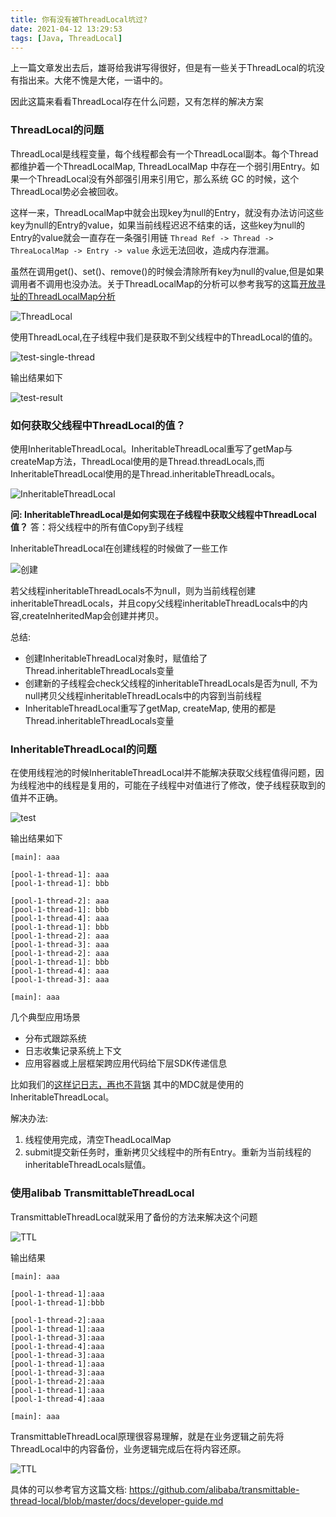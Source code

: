```yaml
---
title: 你有没有被ThreadLocal坑过?
date: 2021-04-12 13:29:53
tags: [Java, ThreadLocal]
---
```


上一篇文章发出去后，雄哥给我讲写得很好，但是有一些关于ThreadLocal的坑没有指出来。大佬不愧是大佬，一语中的。


因此这篇来看看ThreadLocal存在什么问题，又有怎样的解决方案

<!--more-->

### ThreadLocal的问题

ThreadLocal是线程变量，每个线程都会有一个ThreadLocal副本。每个Thread都维护着一个ThreadLocalMap, 
ThreadLocalMap 中存在一个弱引用Entry。如果一个ThreadLocal没有外部强引用来引用它，那么系统 GC 的时候，这个ThreadLocal势必会被回收。

这样一来，ThreadLocalMap中就会出现key为null的Entry，就没有办法访问这些key为null的Entry的value，如果当前线程迟迟不结束的话，这些key为null的Entry的value就会一直存在一条强引用链
`Thread Ref -> Thread -> ThreaLocalMap -> Entry -> value` 永远无法回收，造成内存泄漏。

虽然在调用get()、set()、remove()的时候会清除所有key为null的value,但是如果调用者不调用也没办法。关于ThreadLocalMap的分析可以参考我写的这篇[开放寻址的ThreadLocalMap分析](https://juejin.cn/post/6844903904933576711/)

![ThreadLocal](/images/java/thread-local.png)

使用ThreadLocal,在子线程中我们是获取不到父线程中的ThreadLocal的值的。

![test-single-thread](/images/java/test-single-thread.png)

输出结果如下

![test-result](/images/java/single-thread-test-result.png)


### 如何获取父线程中ThreadLocal的值？

使用InheritableThreadLocal。InheritableThreadLocal重写了getMap与createMap方法，ThreadLocal使用的是Thread.threadLocals,而InheritableThreadLocal使用的是Thread.inheritableThreadLocals。

![InheritableThreadLocal](/images/java/inherit-thread-local.png)


**问: InheritableThreadLocal是如何实现在子线程中获取父线程中ThreadLocal值？**
答：将父线程中的所有值Copy到子线程


InheritableThreadLocal在创建线程的时候做了一些工作

![创建](/images/java/inherit-create.png)


若父线程inheritableThreadLocals不为null，则为当前线程创建inheritableThreadLocals，并且copy父线程inheritableThreadLocals中的内容,createInheritedMap会创建并拷贝。

总结:

+ 创建InheritableThreadLocal对象时，赋值给了Thread.inheritableThreadLocals变量
+ 创建新的子线程会check父线程的inheritableThreadLocals是否为null, 不为null拷贝父线程inheritableThreadLocals中的内容到当前线程
+ InheritableThreadLocal重写了getMap, createMap, 使用的都是Thread.inheritableThreadLocals变量


### InheritableThreadLocal的问题

在使用线程池的时候InheritableThreadLocal并不能解决获取父线程值得问题，因为线程池中的线程是复用的，可能在子线程中对值进行了修改，使子线程获取到的值并不正确。

![test](/images/java/test-inherit-thread.png)


输出结果如下

```
[main]: aaa

[pool-1-thread-1]: aaa
[pool-1-thread-1]: bbb

[pool-1-thread-2]: aaa
[pool-1-thread-1]: bbb
[pool-1-thread-4]: aaa
[pool-1-thread-1]: bbb
[pool-1-thread-2]: aaa
[pool-1-thread-3]: aaa
[pool-1-thread-2]: aaa
[pool-1-thread-1]: bbb
[pool-1-thread-4]: aaa
[pool-1-thread-3]: aaa

[main]: aaa
```

几个典型应用场景

+ 分布式跟踪系统
+ 日志收集记录系统上下文
+ 应用容器或上层框架跨应用代码给下层SDK传递信息

比如我们的[这样记日志，再也不背锅](https://generalthink.github.io/2021/04/08/record-all-links-log/) 其中的MDC就是使用的InheritableThreadLocal。

解决办法:
1. 线程使用完成，清空TheadLocalMap
2. submit提交新任务时，重新拷贝父线程中的所有Entry。重新为当前线程的inheritableThreadLocals赋值。


### 使用alibab TransmittableThreadLocal

TransmittableThreadLocal就采用了备份的方法来解决这个问题

![TTL](/images/java/ttl-thread-local-test.png)


输出结果

```
[main]: aaa

[pool-1-thread-1]:aaa
[pool-1-thread-1]:bbb

[pool-1-thread-2]:aaa
[pool-1-thread-1]:aaa
[pool-1-thread-3]:aaa
[pool-1-thread-4]:aaa
[pool-1-thread-3]:aaa
[pool-1-thread-1]:aaa
[pool-1-thread-3]:aaa
[pool-1-thread-2]:aaa
[pool-1-thread-1]:aaa
[pool-1-thread-4]:aaa

[main]: aaa
```

TransmittableThreadLocal原理很容易理解，就是在业务逻辑之前先将ThreadLocal中的内容备份，业务逻辑完成后在将内容还原。

![TTL](/images/java/ttl-thread-local.png)


具体的可以参考官方这篇文档: https://github.com/alibaba/transmittable-thread-local/blob/master/docs/developer-guide.md


